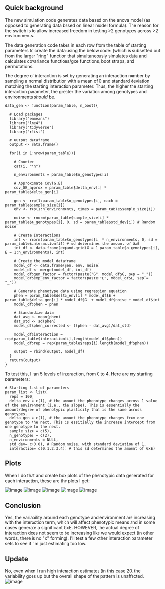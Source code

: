 ## Quick background

The new simulation code generates data based on the anova model (as opposed to generating data based on linear model formula). The reason for the switch is to allow increased freedom in testing >2 genotypes across >2 environments.

The data generation code takes in each row from the table of starting parameters to create the data using the below code: (which is subsetted out from the larger "ring" function that simultaneously simulates data and calculates covariance functions/gxe functions, boot straps, and permutations.

The degree of interaction is set by generating an interaction number by sampling a normal distribution with a mean of 0 and standard deviation matching the starting interaction parameter. 
Thus, the higher the starting interaction parameter, the greater the variation among genotypes and environments *should* be. 

```(data generation)
data_gen <- function(param_table, n_boot){

  # Load packages
  library("emmeans")
  library("lme4")
  library("tidyverse")
  library("rlist")
  
  # Output dataframe
  output <- data.frame()
  
  for(i in 1:nrow(param_table)){
    
    # Counter
    cat(i, "\n")
    
    n_environments = param_table$n_genotypes[i]
    
    # Approximate Cov(G,E)
    cov_GE_approx = param_table$delta_env[i] * param_table$delta_gen[i]
    
    gen <- rep(1:param_table$n_genotypes[i], each = param_table$sample_size[i])
    env <- rep(1:n_environments, times = param_table$sample_size[i]) 
    
    noise <- rnorm(param_table$sample_size[i] * param_table$n_genotypes[i], 0, sd = param_table$std_dev[i]) # Random noise
    
    # Create Interactions
    int <- rnorm(param_table$n_genotypes[i] * n_environments, 0, sd = param_table$interaction[i]) # sd determines the amount of GxE
    int_df <- data.frame(expand.grid(G = 1:param_table$n_genotypes[i], E = 1:n_environments), int)
    
    # Create the model dataframe 
    model_df <- data.frame(gen, env, noise)
    model_df <- merge(model_df, int_df)
    model_df$gen_factor = factor(paste("G", model_df$G, sep = "_"))
    model_df$exp_env_factor = factor(paste("E", model_df$E, sep = "_"))
    
    # Generate phenotype data using regression equation
    phen = param_table$delta_env[i] * model_df$E + param_table$delta_gen[i] * model_df$G  + model_df$noise + model_df$int
    model_df$phen = phen
    
    # Standardize data
    dat_avg <- mean(phen) 
    dat_std <- sd(phen)
    model_df$phen_corrected <- ((phen - dat_avg)/dat_std)
    
    model_df$interaction = rep(param_table$interaction[i],length(model_df$phen))
    model_df$rep = rep(param_table$reps[i],length(model_df$phen))
    
    output = rbind(output, model_df)
  }
  return(output)
}    

```
To test this, I ran 5 levels of interaction, from 0 to 4. Here are my starting parameters: 

```(starters)
# Starting list of parameters
param_list <- list(
  reps = 100,
  delta_env = c(1), # the amount the phenotype changes across 1 value of the environment (i.e., the slope). This is essentially the amount/degree of phenotypic plasticity that is the same across genotypes.
  delta_gen = c(1), # the amount the phenotype changes from one genotype to the next. This is essitially the increase intercept from one genotype to the next.
  sample_size = c(5), 
  n_genotypes = c(2),
  n_environments = NULL,
  std_dev= c(0.0), # Random noise, with standard deviation of 1,
  interaction= c(0,1,2,3,4)) # this sd determines the amount of GxE)

```
## Plots
When I do that and create box plots of the phenotypic data generated for each interaction, these are the plots I get: 

![image](https://github.com/RCN-ECS/CnGV/blob/master/results/notebook_figs/int0.png)
![image](https://github.com/RCN-ECS/CnGV/blob/master/results/notebook_figs/Int1.png)
![image](https://github.com/RCN-ECS/CnGV/blob/master/results/notebook_figs/Int2.png)
![image](https://github.com/RCN-ECS/CnGV/blob/master/results/notebook_figs/Int3.png)
![image](https://github.com/RCN-ECS/CnGV/blob/master/results/notebook_figs/int4.png)

## Conclusion 

Yes, the variability around each genotype and environment are increasing with the interaction term, which will affect phenotypic means and in some cases generate a significant GxE. HOWEVER, the actual degree of interaction does not seem to be increasing like we would expect (in other words, there is no "x" forming). I'll test a few other interaction parameter sets to see if I'm just estimating too low. 

## Update
No, even when I run high interaction estimates (in this case 20, the variability goes up but the overall shape of the pattern is unaffected.
![image](https://github.com/RCN-ECS/CnGV/blob/master/results/notebook_figs/Int20.png)
